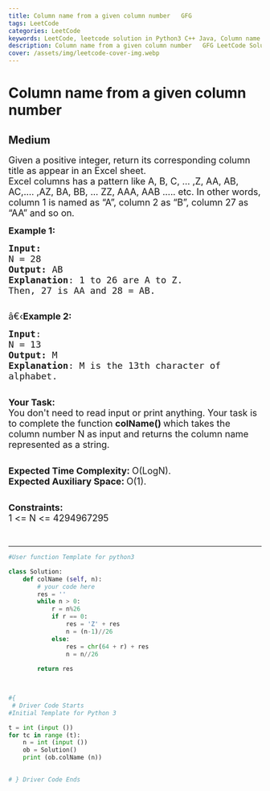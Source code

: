 ```yaml
---
title: Column name from a given column number   GFG
tags: LeetCode
categories: LeetCode
keywords: LeetCode, leetcode solution in Python3 C++ Java, Column name from a given column number - GFG solution
description: Column name from a given column number   GFG LeetCode Solution Explained
cover: /assets/img/leetcode-cover-img.webp
---
```





# Column name from a given column number
## Medium
<div class="problems_problem_content__Xm_eO"><p><span style="font-size:18px">Given a positive integer, return its corresponding column title as appear in an Excel sheet.<br>
Excel columns has a pattern like A, B, C, … ,Z, AA, AB, AC,…. ,AZ, BA, BB, … ZZ, AAA, AAB ….. etc. In other words, column 1 is named as “A”, column 2 as “B”, column 27 as “AA” and so on.</span></p>

<p><span style="font-size:18px"><strong>Example 1:</strong></span></p>

<pre><span style="font-size:18px"><strong>Input:</strong>
N = 28
<strong>Output:</strong> AB
<strong>Explanation</strong>: 1 to 26 are A to Z.
Then, 27 is AA and 28 = AB.
</span>
</pre>

<p><span style="font-size:18px">â€‹<strong>Example 2:</strong></span></p>

<pre><span style="font-size:18px"><strong>Input</strong>: 
N = 13
<strong>Output:</strong> M
<strong>Explanation</strong>: M is the 13th character of
alphabet.</span>
</pre>

<p><br>
<span style="font-size:18px"><strong>Your Task:</strong><br>
You don't need to read input or print anything. Your task is to complete the function&nbsp;<strong>colName()&nbsp;</strong>which takes the column number&nbsp;N as input and returns the column name represented as a string.</span><br>
&nbsp;</p>

<p><span style="font-size:18px"><strong>Expected Time Complexity:&nbsp;</strong>O(LogN).<br>
<strong>Expected Auxiliary Space:&nbsp;</strong>O(1).</span></p>

<p><br>
<span style="font-size:18px"><strong>Constraints:</strong><br>
1 &lt;= N &lt;= 4294967295</span></p>

<p>&nbsp;</p>
</div>

---




```python
#User function Template for python3

class Solution:
    def colName (self, n):
        # your code here
        res = ''
        while n > 0:
            r = n%26
            if r == 0: 
                res = 'Z' + res
                n = (n-1)//26
            else:
                res = chr(64 + r) + res
                n = n//26
        
        return res
        


#{ 
 # Driver Code Starts
#Initial Template for Python 3

t = int (input ())
for tc in range (t):
    n = int (input ())
    ob = Solution()
    print (ob.colName (n))
    

# } Driver Code Ends
```
